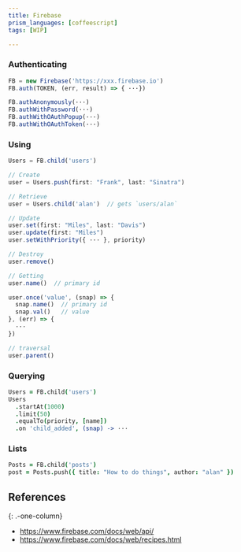 ```yaml
---
title: Firebase
prism_languages: [coffeescript]
tags: [WIP]

---
```


### Authenticating

```js
FB = new Firebase('https://xxx.firebase.io')
FB.auth(TOKEN, (err, result) => { ···})
```

```js
FB.authAnonymously(···)
FB.authWithPassword(···)
FB.authWithOAuthPopup(···)
FB.authWithOAuthToken(···)
```

### Using

```js
Users = FB.child('users')
```

```js
// Create
user = Users.push(first: "Frank", last: "Sinatra")
```

```js
// Retrieve
user = Users.child('alan')  // gets `users/alan`
```

```js
// Update
user.set(first: "Miles", last: "Davis")
user.update(first: "Miles")
user.setWithPriority({ ··· }, priority)
```

```js
// Destroy
user.remove()
```

```js
// Getting
user.name()  // primary id

user.once('value', (snap) => {
  snap.name()  // primary id
  snap.val()   // value
}, (err) => {
  ···
})
```

```js
// traversal
user.parent()
```

### Querying

```coffeescript
Users = FB.child('users')
Users
  .startAt(1000)
  .limit(50)
  .equalTo(priority, [name])
  .on 'child_added', (snap) -> ···
```
### Lists

```coffeescript
Posts = FB.child('posts')
post = Posts.push({ title: "How to do things", author: "alan" })
```

## References
{: .-one-column}

* <https://www.firebase.com/docs/web/api/>
* <https://www.firebase.com/docs/web/recipes.html>
